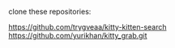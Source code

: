 clone these repositories:

https://github.com/trygveaa/kitty-kitten-search
https://github.com/yurikhan/kitty_grab.git
